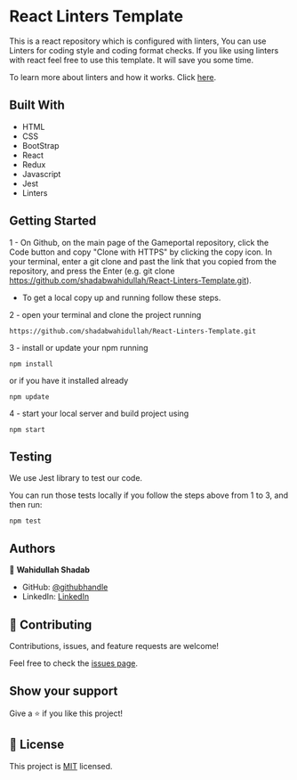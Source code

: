 # React Linters Template

This is a react repository which is configured with linters, You can use Linters for coding style and coding format checks. If you like using linters with react feel free to use this template. It will save you some time.

To learn more about linters and how it works. Click [here](https://github.com/microverseinc/linters-config).

## Built With

- HTML 
- CSS
- BootStrap
- React
- Redux
- Javascript
- Jest
- Linters


## Getting Started

1 - On Github, on the main page of the Gameportal repository, click the Code button and copy "Clone with HTTPS" by clicking the copy icon.
In your terminal, enter a git clone and past the link that you copied from the repository, and press the   Enter
(e.g. git clone https://github.com/shadabwahidullah/React-Linters-Template.git).

* To get a local copy up and running follow these steps.

2 - open your terminal and clone the project running 

`https://github.com/shadabwahidullah/React-Linters-Template.git`

3 - install or update your npm running

`npm install` 

or if you have it installed already 

`npm update`

4 - start your local server and build project using

`npm start`

## Testing

We use Jest library to test our code.

You can run those tests locally if you follow the steps above from 1 to 3, and then run:

`npm test`

## Authors

👤 **Wahidullah Shadab**

- GitHub: [@githubhandle](https://github.com/shadabwahidullah)
- LinkedIn: [LinkedIn](https://www.linkedin.com/in/wahidullah-shadab-2712031a3)


## 🤝 Contributing

Contributions, issues, and feature requests are welcome!

Feel free to check the [issues page](../../issues/).

## Show your support

Give a ⭐️ if you like this project!


## 📝 License

This project is [MIT](./MIT.md) licensed.
